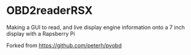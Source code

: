 # OBD2readerRSX
Making a GUI to read, and live display engine information onto a 7 inch display with a Rapsberry Pi

Forked from https://github.com/peterh/pyobd
